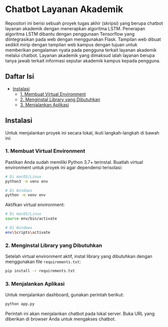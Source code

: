 # Chatbot Layanan Akademik

Repositori ini berisi sebuah proyek tugas akhir (skripsi) yang berupa chatbot layanan akademik dengan menerapkan algoritma LSTM. Penerapan algoritma LSTM dibantu dengan penggunaan Tensorflow yang diintegrasikan pada web dengan menggunakan Flask. Tampilan web dibuat sedikit mirip dengan tampilan web kampus dengan tujuan untuk memberikan pengalaman nyata pada pengguna terkait layanan akademik melalui chatbot. Layanan akademik yang dimaksud ialah layanan berupa tanya jawab terkait informasi seputar akademik kampus kepada pengguna.

## Daftar Isi
- [Instalasi](#instalasi)
  - [1. Membuat Virtual Environment](#1-membuat-virtual-environment)
  - [2. Menginstal Library yang Dibutuhkan](#2-menginstal-library-yang-dibutuhkan)
  - [3. Menjalankan Aplikasi](#3-menjalankan-aplikasi)

## Instalasi

Untuk menjalankan proyek ini secara lokal, ikuti langkah-langkah di bawah ini:

### 1. Membuat Virtual Environment

Pastikan Anda sudah memiliki Python 3.7+ terinstal. Buatlah virtual environment untuk proyek ini agar dependensi terisolasi:

```bash
# Di macOS/Linux
python3 -m venv env

# Di Windows
python -m venv env
```

Aktifkan virtual environment:

```bash
# Di macOS/Linux
source env/bin/activate

# Di Windows
env\Scripts\activate
```

### 2. Menginstal Library yang Dibutuhkan

Setelah virtual environment aktif, instal library yang dibutuhkan dengan menggunakan file `requirements.txt`:

```bash
pip install -r requirements.txt
```

### 3. Menjalankan Aplikasi

Untuk menjalankan dashboard, gunakan perintah berikut:

```bash
python app.py
```

Perintah ini akan menjalankan chatbot pada lokal server. Buka URL yang diberikan di browser Anda untuk mengakses chatbot.
